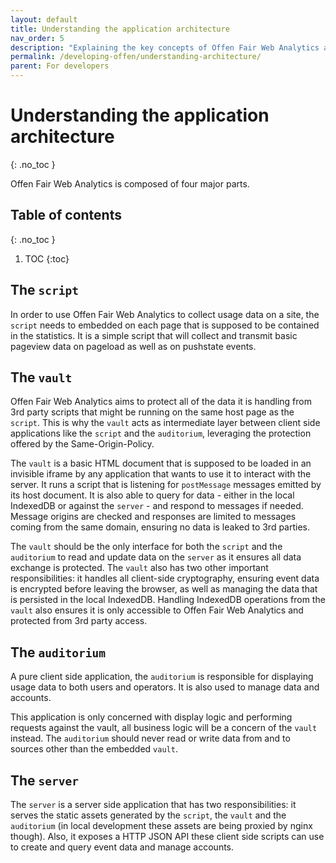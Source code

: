 ```yaml
---
layout: default
title: Understanding the application architecture
nav_order: 5
description: "Explaining the key concepts of Offen Fair Web Analytics application architecture."
permalink: /developing-offen/understanding-architecture/
parent: For developers
---
```


<!--
Copyright 2020-2021 - Offen Authors <hioffen@posteo.de>
SPDX-License-Identifier: Apache-2.0
-->

# Understanding the application architecture
{: .no_toc }

Offen Fair Web Analytics is composed of four major parts.

## Table of contents
{: .no_toc }

1. TOC
{:toc}

## The `script`

In order to use Offen Fair Web Analytics to collect usage data on a site, the `script` needs to embedded on each page that is supposed to be contained in the statistics. It is a simple script that will collect and transmit basic pageview data on pageload as well as on pushstate events.

## The `vault`

Offen Fair Web Analytics aims to protect all of the data it is handling from 3rd party scripts that might be running on the same host page as the `script`. This is why the `vault` acts as intermediate layer between client side applications like the `script` and the `auditorium`, leveraging the protection offered by the Same-Origin-Policy.

The `vault` is a basic HTML document that is supposed to be loaded in an invisible iframe by any application that wants to use it to interact with the server. It runs a script that is listening for `postMessage` messages emitted by its host document. It is also able to query for data - either in the local IndexedDB or against the `server` - and respond to messages if needed. Message origins are checked and responses are limited to messages coming from the same domain, ensuring no data is leaked to 3rd parties.

The `vault` should be the only interface for both the `script` and the `auditorium` to read and update data on the `server` as it ensures all data exchange is protected. The `vault` also has two other important responsibilities: it handles all client-side cryptography, ensuring event data is encrypted before leaving the browser, as well as managing the data that is persisted in the local IndexedDB. Handling IndexedDB operations from the `vault` also ensures it is only accessible to Offen Fair Web Analytics and protected from 3rd party access.

## The `auditorium`

A pure client side application, the `auditorium` is responsible for displaying usage data to both users and operators. It is also used to manage data and accounts.

This application is only concerned with display logic and performing requests against the vault, all business logic will be a concern of the `vault` instead. The `auditorium` should never read or write data from and to sources other than the embedded `vault`.

## The `server`

The `server` is a server side application that has two responsibilities: it serves the static assets generated by the `script`, the `vault` and the `auditorium` (in local development these assets are being proxied by nginx though). Also, it exposes a HTTP JSON API these client side scripts can use to create and query event data and manage accounts.
